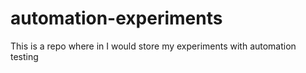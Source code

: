 # automation-experiments
This is a repo where in I would store my experiments with automation testing
